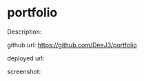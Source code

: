 # portfolio

Description:

github url: https://github.com/DeeJ3/portfolio

deployed url: 

screenshot:
